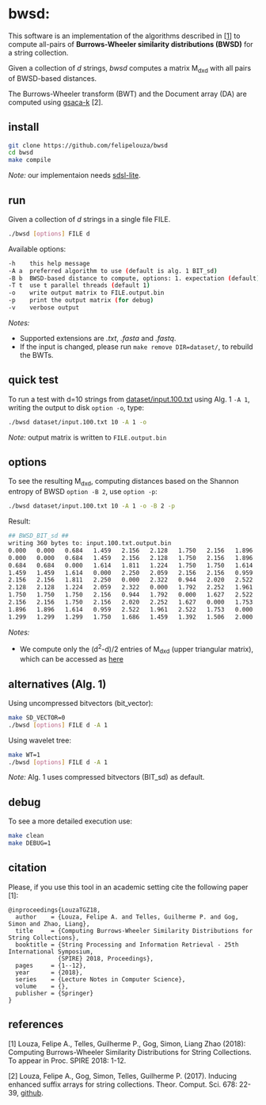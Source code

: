 # bwsd: 

This software is an implementation of the algorithms described in \[[1](https://github.com/felipelouza/bwsd#references)\] to compute all-pairs of **Burrows-Wheeler similarity distributions (BWSD)** for a string collection.

Given a collection of _d_ strings, _bwsd_ computes a matrix M<sub>dxd</sub> with all pairs of BWSD-based distances.

The Burrows-Wheeler transform (BWT) and the Document array (DA) are computed using [gsaca-k](https://github.com/felipelouza/gsa-is/) \[2\].

## install

```sh
git clone https://github.com/felipelouza/bwsd
cd bwsd
make compile
```

_Note:_ our implementaion needs [sdsl-lite](https://github.com/simongog/sdsl-lite).

## run

Given a collection of _d_ strings in a single file FILE.

```sh
./bwsd [options] FILE d
```

Available options:

```sh
-h    this help message
-A a  preferred algorithm to use (default is alg. 1 BIT_sd)
-B b  BWSD-based distance to compute, options: 1. expectation (default), 2. Shannon entropy
-T t  use t parallel threads (default 1)
-o    write output matrix to FILE.output.bin
-p    print the output matrix (for debug)
-v    verbose output
```
_Notes:_ 
- Supported extensions are _.txt_, _.fasta_ and _.fastq_.
- If the input is changed, please run `make remove DIR=dataset/`, to rebuild the BWTs.

## quick test

To run a test with d=10 strings from [dataset/input.100.txt](https://github.com/felipelouza/bwsd/blob/master/dataset/input.100.txt) using Alg. 1 `-A 1`, writing the output to disk `option -o`, type:

```sh
./bwsd dataset/input.100.txt 10 -A 1 -o
```
_Note:_ output matrix is written to `FILE.output.bin`

## options

To see the resulting M<sub>dxd</sub>, computing distances based on the Shannon entropy of BWSD `option -B 2`, use `option -p`:

```sh
./bwsd dataset/input.100.txt 10 -A 1 -o -B 2 -p
```

Result:

```sh
## BWSD_BIT_sd ##
writing 360 bytes to: input.100.txt.output.bin
0.000	0.000	0.684	1.459	2.156	2.128	1.750	2.156	1.896	1.299
0.000	0.000	0.684	1.459	2.156	2.128	1.750	2.156	1.896	1.299
0.684	0.684	0.000	1.614	1.811	1.224	1.750	1.750	1.614	1.299
1.459	1.459	1.614	0.000	2.250	2.059	2.156	2.156	0.959	1.750
2.156	2.156	1.811	2.250	0.000	2.322	0.944	2.020	2.522	1.686
2.128	2.128	1.224	2.059	2.322	0.000	1.792	2.252	1.961	1.459
1.750	1.750	1.750	2.156	0.944	1.792	0.000	1.627	2.522	1.392
2.156	2.156	1.750	2.156	2.020	2.252	1.627	0.000	1.753	1.506
1.896	1.896	1.614	0.959	2.522	1.961	2.522	1.753	0.000	2.000
1.299	1.299	1.299	1.750	1.686	1.459	1.392	1.506	2.000	0.000
```

_Notes:_ 
- We compute only the (d<sup>2</sup>-d)/2 entries of M<sub>dxd</sub> (upper triangular matrix), which can be accessed as [here](https://github.com/felipelouza/bwsd/blob/master/main.cpp#L312)


## alternatives (Alg. 1)

Using uncompressed bitvectors (bit\_vector):

```sh
make SD_VECTOR=0
./bwsd [options] FILE d -A 1
```

Using wavelet tree:

```sh
make WT=1
./bwsd [options] FILE d -A 1
```

_Note:_ Alg. 1 uses compressed bitvectors (BIT\_sd) as default.

## debug

To see a more detailed execution use:

```sh
make clean
make DEBUG=1
```
## citation

Please, if you use this tool in an academic setting cite the following paper \[1\]:

    @inproceedings{LouzaTGZ18,
      author    = {Louza, Felipe A. and Telles, Guilherme P. and Gog, Simon and Zhao, Liang},
      title     = {Computing Burrows-Wheeler Similarity Distributions for String Collections},
      booktitle = {String Processing and Information Retrieval - 25th International Symposium,
                  {SPIRE} 2018, Proceedings},
      pages     = {1--12},
      year      = {2018},
      series    = {Lecture Notes in Computer Science},
      volume    = {},
      publisher = {Springer}
    }

## references

\[1\] 
Louza, Felipe A., Telles, Guilherme P., Gog, Simon, Liang Zhao (2018): 
Computing Burrows-Wheeler Similarity Distributions for String Collections. 
To appear in Proc. SPIRE 2018: 1-12.

\[2\] 
Louza, Felipe A., Gog, Simon, Telles, Guilherme P. (2017). 
Inducing enhanced suffix arrays for string collections. 
Theor. Comput. Sci. 678: 22-39, [github](https://github.com/felipelouza/gsa-is).

